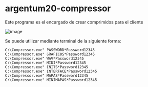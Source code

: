 # argentum20-compressor

Este programa es el encargado de crear comprimidos para el cliente

![image](https://github.com/ao-org/argentum20-compressor/assets/5874806/7c312a51-0c3a-46c5-bd45-135af281ee13)

Se puede utilizar mediante terminal de la siguiente forma:
```
C:\Compressor.exe" PASSWORD*Password12345 
C:\Compressor.exe" GRAFICOS*Password12345 
C:\Compressor.exe" WAV*Password12345 
C:\Compressor.exe" MIDI*Password12345 
C:\Compressor.exe" INITS*Password12345 
C:\Compressor.exe" INTERFACE*Password12345 
C:\Compressor.exe" MAPAS*Password12345 
C:\Compressor.exe" MINIMAPAS*Password12345 
```

